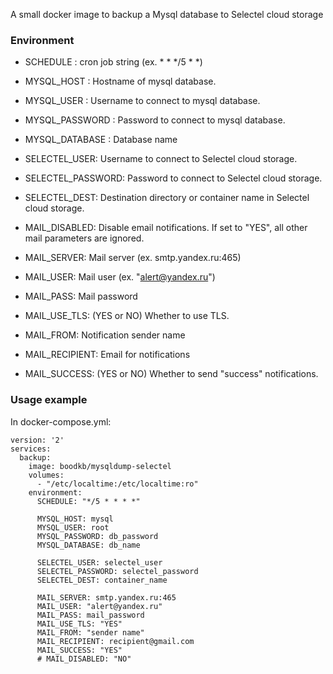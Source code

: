 A small docker image to backup a Mysql database to Selectel cloud storage


### Environment

* SCHEDULE : cron job string (ex. * * */5 * *)

* MYSQL_HOST : Hostname of mysql database.
* MYSQL_USER : Username to connect to mysql database.
* MYSQL_PASSWORD : Password to connect to mysql database.
* MYSQL_DATABASE : Database name

* SELECTEL_USER: Username to connect to Selectel cloud storage.
* SELECTEL_PASSWORD: Password to connect to Selectel cloud storage.
* SELECTEL_DEST: Destination directory or container name in Selectel cloud storage.

* MAIL_DISABLED: Disable email notifications. If set to "YES", all other mail parameters are ignored.
* MAIL_SERVER: Mail server (ex. smtp.yandex.ru:465)
* MAIL_USER: Mail user (ex. "alert@yandex.ru")
* MAIL_PASS: Mail password
* MAIL_USE_TLS: (YES or NO) Whether to use TLS.
* MAIL_FROM: Notification sender name
* MAIL_RECIPIENT: Email for notifications
* MAIL_SUCCESS: (YES or NO) Whether to send "success" notifications.


### Usage example

In docker-compose.yml:

```
version: '2'
services:
  backup:
    image: boodkb/mysqldump-selectel
    volumes:
      - "/etc/localtime:/etc/localtime:ro"
    environment:
      SCHEDULE: "*/5 * * * *"

      MYSQL_HOST: mysql
      MYSQL_USER: root
      MYSQL_PASSWORD: db_password
      MYSQL_DATABASE: db_name

      SELECTEL_USER: selectel_user
      SELECTEL_PASSWORD: selectel_password
      SELECTEL_DEST: container_name

      MAIL_SERVER: smtp.yandex.ru:465
      MAIL_USER: "alert@yandex.ru"
      MAIL_PASS: mail_password
      MAIL_USE_TLS: "YES"
      MAIL_FROM: "sender name"
      MAIL_RECIPIENT: recipient@gmail.com
      MAIL_SUCCESS: "YES"
      # MAIL_DISABLED: "NO"
```

